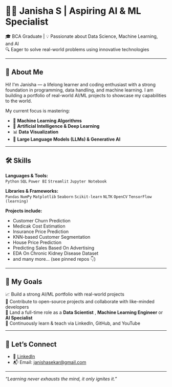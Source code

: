 # 👩‍💻 Janisha S | Aspiring AI & ML Specialist

🎓 BCA Graduate | 💡 Passionate about Data Science, Machine Learning, and AI  
🔍 Eager to solve real-world problems using innovative technologies

---

## 🧠 About Me

Hi! I'm Janisha — a lifelong learner and coding enthusiast with a strong foundation in programming, data handling, and machine learning. I am building a portfolio of real-world AI/ML projects to showcase my capabilities to the world.

My current focus is mastering:
- 🔢 **Machine Learning Algorithms**
- 🧠 **Artificial Intelligence & Deep Learning**
- 📊 **Data Visualization**
- 🧮 **Large Language Models (LLMs) & Generative AI**

---

## 🛠️ Skills

**Languages & Tools:**  
`Python` `SQL` `Power BI` `Streamlit` `Jupyter Notebook`  

**Libraries & Frameworks:**  
`Pandas` `NumPy` `Matplotlib` `Seaborn` `Scikit-learn` `NLTK` `OpenCV` `TensorFlow (learning)`  

**Projects include:**  
- Customer Churn Prediction
- Medicak Cost Estimation
- Insurance Price Prediction
- KNN-based Customer Segmentation  
- House Price Prediction
- Predicting Sales Based On Advertising
- EDA On Chronic Kidney Disease Dataset
- and many more... (see pinned repos 👇)

---

## 🚀 My Goals

📈 Build a strong AI/ML portfolio with real-world projects  
🤝 Contribute to open-source projects and collaborate with like-minded developers  
💼 Land a full-time role as a **Data Scientist** , **Machine Learning Engineer** or **AI Specialist**  
🧾 Continuously learn & teach via LinkedIn, GitHub, and YouTube

---

## 🔗 Let’s Connect

- 🔗 [LinkedIn](www.linkedin.com/in/janisha-s-3a2b9a253)  
- 📬 Email: janishasekar@gmail.com  

---

_“Learning never exhausts the mind, it only ignites it.”_
